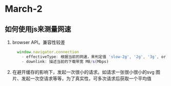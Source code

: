 # March-2

## 如何使用js来测量网速

1. browser API。兼容性较差

    ```ts
      window.navigator.connection
        - effectiveType: 根据当前的网速，来判定值 'slow-2g', '2g', '3g', or '4g'
        - downlink: 描述当前的下载带宽 MB/s(Mbps)
    ```

2. 在避开缓存的影响下，发起一次很小的请求。如请求一张很小很小的svg 图片、发起一次空请求等等，为了真实性，可多次请求后获取一个平均值
